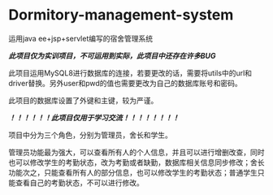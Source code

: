 # Dormitory-management-system
运用java ee+jsp+servlet编写的宿舍管理系统

***此项目仅为实训项目，不可运用到实际，此项目中还存在许多BUG***

此项目运用MySQL8进行数据库的连接，若要更改的话，需要将utils中的url和driver替换。另外user和pwd的值也需要更改为自己的数据库账号和密码。

此项目的数据库设置了外键和主键，较为严谨。



***！！！！！！此项目仅用于学习交流！！！！！！！！***





项目中分为三个角色，分别为管理员，舍长和学生。

管理员功能最为强大，可以查看所有人的个人信息，并且可以进行增删改查，同时也可以修改学生的考勤状态，改为考勤或者缺勤，数据库相关信息同步修改；舍长功能次之，只能查看所有人的部分信息，也可以修改学生的考勤状态；普通学生只能查看自己的考勤状态，不可以进行修改。
